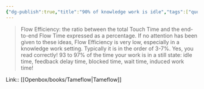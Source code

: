 ```yaml
---
{"dg-publish":true,"title":"90% of knowledge work is idle","tags":["quotes"],"date":"2023-02-16T09:06:26+04:00","modified_at":"2023-07-12T15:44:04+03:00","alias":"90% of knowledge work is idle","dg-path":"/quotes/202302160906.md","permalink":"/quotes/202302160906/","dgPassFrontmatter":true}
---
```



> Flow Efficiency: the ratio between the total Touch Time and the end-to-end Flow Time expressed as a percentage. If no attention has been given to these ideas, Flow Efficiency is very low, especially in a knowledge work setting. Typically it is in the order of 3-7%. Yes, you read correctly! 93 to 97% of the time your work is in a still state: idle time, feedback delay time, blocked time, wait time, induced work time!

Link:: [[Openbox/books/Tameflow|Tameflow]]
